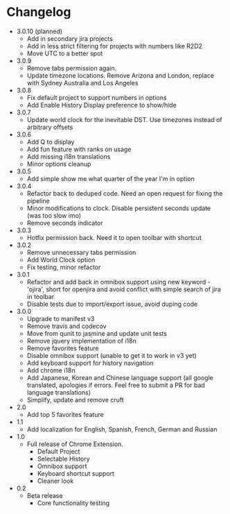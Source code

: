 # Changelog
* 3.0.10 (planned)
	* Add in secondary jira projects
	* Add in less strict filtering for projects with numbers like R2D2
	* Move UTC to a better spot
* 3.0.9
	* Remove tabs permission again.
	* Update timezone locations. Remove Arizona and London, replace with Sydney Australia and Los Angeles
* 3.0.8
    * Fix default project to support numbers in options
    * Add Enable History Display preference to show/hide
* 3.0.7
    * Update world clock for the inevitable DST. Use timezones instead of arbitrary offsets
* 3.0.6
	* Add Q to display
    * Add fun feature with ranks on usage
    * Add missing i18n translations
    * Minor options cleanup
* 3.0.5
	* Add simple show me what quarter of the year I'm in option
* 3.0.4
	* Refactor back to deduped code. Need an open request for fixing the pipeline
	* Minor modifications to clock. Disable persistent seconds update (was too slow imo)
	* Remove seconds indicator
* 3.0.3
	* Hotfix permission back. Need it to open toolbar with shortcut
* 3.0.2
	* Remove unnecessary tabs permission
	* Add World Clock option
	* Fix testing, minor refactor
* 3.0.1
	* Refactor and add back in omnibox support using new keyword - 'ojira', short for openjira and avoid conflict with simple search of jira in toolbar
	* Disable tests due to import/export issue, avoid duping code
* 3.0.0
	* Upgrade to manifest v3
	* Remove travis and codecov
	* Move from qunit to jasmine and update unit tests
	* Remove jquery implementation of i18n
	* Remove favorites feature
	* Disable omnibox support (unable to get it to work in v3 yet)
	* Add keyboard support for history navigation
	* Add chrome i18n
	* Add Japanese, Korean and Chinese language support (all google translated, apologies if errors. Feel free to submit a PR for bad language translations)
	* Simplify, update and remove cruft
* 2.0
	* Add top 5 favorites feature
* 1.1
	* Add localization for English, Spanish, French, German and Russian
* 1.0
	* Full release of Chrome Extension.
		* Default Project
		* Selectable History
		* Omnibox support
		* Keyboard shortcut support
		* Cleaner look
* 0.2
	* Beta release
		* Core functionality testing